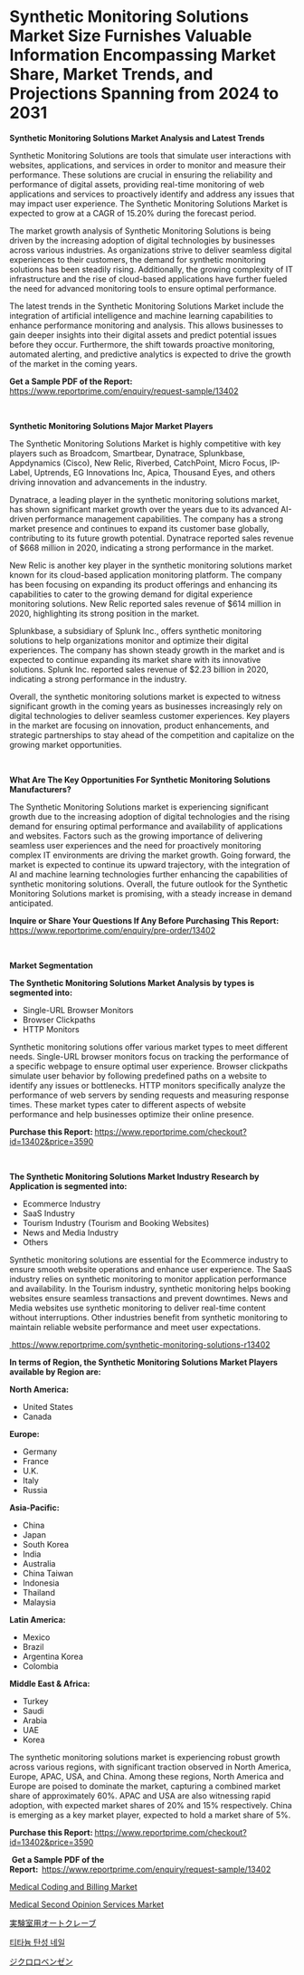 <p><h1>Synthetic Monitoring Solutions Market Size Furnishes Valuable Information Encompassing Market Share, Market Trends, and Projections Spanning from 2024 to 2031</h1></p><p><strong>Synthetic Monitoring Solutions Market Analysis and Latest Trends</strong></p>
<p><p>Synthetic Monitoring Solutions are tools that simulate user interactions with websites, applications, and services in order to monitor and measure their performance. These solutions are crucial in ensuring the reliability and performance of digital assets, providing real-time monitoring of web applications and services to proactively identify and address any issues that may impact user experience. The Synthetic Monitoring Solutions Market is expected to grow at a CAGR of 15.20% during the forecast period.</p><p>The market growth analysis of Synthetic Monitoring Solutions is being driven by the increasing adoption of digital technologies by businesses across various industries. As organizations strive to deliver seamless digital experiences to their customers, the demand for synthetic monitoring solutions has been steadily rising. Additionally, the growing complexity of IT infrastructure and the rise of cloud-based applications have further fueled the need for advanced monitoring tools to ensure optimal performance.</p><p>The latest trends in the Synthetic Monitoring Solutions Market include the integration of artificial intelligence and machine learning capabilities to enhance performance monitoring and analysis. This allows businesses to gain deeper insights into their digital assets and predict potential issues before they occur. Furthermore, the shift towards proactive monitoring, automated alerting, and predictive analytics is expected to drive the growth of the market in the coming years.</p></p>
<p><strong>Get a Sample PDF of the Report:&nbsp;</strong> <a href="https://www.reportprime.com/enquiry/request-sample/13402">https://www.reportprime.com/enquiry/request-sample/13402</a></p>
<p>&nbsp;</p>
<p><strong>Synthetic Monitoring Solutions Major Market Players</strong></p>
<p><p>The Synthetic Monitoring Solutions Market is highly competitive with key players such as Broadcom, Smartbear, Dynatrace, Splunkbase, Appdynamics (Cisco), New Relic, Riverbed, CatchPoint, Micro Focus, IP-Label, Uptrends, EG Innovations Inc, Apica, Thousand Eyes, and others driving innovation and advancements in the industry.</p><p>Dynatrace, a leading player in the synthetic monitoring solutions market, has shown significant market growth over the years due to its advanced AI-driven performance management capabilities. The company has a strong market presence and continues to expand its customer base globally, contributing to its future growth potential. Dynatrace reported sales revenue of $668 million in 2020, indicating a strong performance in the market.</p><p>New Relic is another key player in the synthetic monitoring solutions market known for its cloud-based application monitoring platform. The company has been focusing on expanding its product offerings and enhancing its capabilities to cater to the growing demand for digital experience monitoring solutions. New Relic reported sales revenue of $614 million in 2020, highlighting its strong position in the market.</p><p>Splunkbase, a subsidiary of Splunk Inc., offers synthetic monitoring solutions to help organizations monitor and optimize their digital experiences. The company has shown steady growth in the market and is expected to continue expanding its market share with its innovative solutions. Splunk Inc. reported sales revenue of $2.23 billion in 2020, indicating a strong performance in the industry.</p><p>Overall, the synthetic monitoring solutions market is expected to witness significant growth in the coming years as businesses increasingly rely on digital technologies to deliver seamless customer experiences. Key players in the market are focusing on innovation, product enhancements, and strategic partnerships to stay ahead of the competition and capitalize on the growing market opportunities.</p></p>
<p>&nbsp;</p>
<p><strong>What Are The Key Opportunities For Synthetic Monitoring Solutions Manufacturers?</strong></p>
<p><p>The Synthetic Monitoring Solutions market is experiencing significant growth due to the increasing adoption of digital technologies and the rising demand for ensuring optimal performance and availability of applications and websites. Factors such as the growing importance of delivering seamless user experiences and the need for proactively monitoring complex IT environments are driving the market growth. Going forward, the market is expected to continue its upward trajectory, with the integration of AI and machine learning technologies further enhancing the capabilities of synthetic monitoring solutions. Overall, the future outlook for the Synthetic Monitoring Solutions market is promising, with a steady increase in demand anticipated.</p></p>
<p><strong>Inquire or Share Your Questions If Any Before Purchasing This Report:</strong> <a href="https://www.reportprime.com/enquiry/pre-order/13402">https://www.reportprime.com/enquiry/pre-order/13402</a></p>
<p>&nbsp;</p>
<p><strong>Market Segmentation</strong></p>
<p><strong>The Synthetic Monitoring Solutions Market Analysis by types is segmented into:</strong></p>
<p><ul><li>Single-URL Browser Monitors</li><li>Browser Clickpaths</li><li>HTTP Monitors</li></ul></p>
<p><p>Synthetic monitoring solutions offer various market types to meet different needs. Single-URL browser monitors focus on tracking the performance of a specific webpage to ensure optimal user experience. Browser clickpaths simulate user behavior by following predefined paths on a website to identify any issues or bottlenecks. HTTP monitors specifically analyze the performance of web servers by sending requests and measuring response times. These market types cater to different aspects of website performance and help businesses optimize their online presence.</p></p>
<p><strong>Purchase this Report:&nbsp;</strong><a href="https://www.reportprime.com/checkout?id=13402&price=3590">https://www.reportprime.com/checkout?id=13402&price=3590</a></p>
<p>&nbsp;</p>
<p><strong>The Synthetic Monitoring Solutions Market Industry Research by Application is segmented into:</strong></p>
<p><ul><li>Ecommerce Industry</li><li>SaaS Industry</li><li>Tourism Industry (Tourism and Booking Websites)</li><li>News and Media Industry</li><li>Others</li></ul></p>
<p><p>Synthetic monitoring solutions are essential for the Ecommerce industry to ensure smooth website operations and enhance user experience. The SaaS industry relies on synthetic monitoring to monitor application performance and availability. In the Tourism industry, synthetic monitoring helps booking websites ensure seamless transactions and prevent downtimes. News and Media websites use synthetic monitoring to deliver real-time content without interruptions. Other industries benefit from synthetic monitoring to maintain reliable website performance and meet user expectations.</p></p>
<p><a href="https://www.reportprime.com/synthetic-monitoring-solutions-r13402">&nbsp;https://www.reportprime.com/synthetic-monitoring-solutions-r13402</a></p>
<p><strong>In terms of Region, the Synthetic Monitoring Solutions Market Players available by Region are:</strong></p>
<p>
    <p> <strong> North America: </strong>
        <ul>
            <li>United States</li>
            <li>Canada</li>
        </ul>
        </p> 
    <p> <strong> Europe: </strong>
        <ul>
            <li>Germany</li>
            <li>France</li>
            <li>U.K.</li>
            <li>Italy</li>
            <li>Russia</li>
        </ul>
        </p> 
    <p> <strong> Asia-Pacific: </strong>
        <ul>
            <li>China</li>
            <li>Japan</li>
            <li>South Korea</li>
            <li>India</li>
            <li>Australia</li>
            <li>China Taiwan</li>
            <li>Indonesia</li>
            <li>Thailand</li>
            <li>Malaysia</li>
        </ul>
        </p> 
    <p> <strong> Latin America: </strong>
        <ul>
            <li>Mexico</li>
            <li>Brazil</li>
            <li>Argentina Korea</li>
            <li>Colombia</li>
        </ul>
        </p> 
    <p> <strong> Middle East & Africa: </strong>
        <ul>
            <li>Turkey</li>
            <li>Saudi</li>
            <li>Arabia</li>
            <li>UAE</li>
            <li>Korea</li>
        </ul>
    </p>
    </p>
<p><p>The synthetic monitoring solutions market is experiencing robust growth across various regions, with significant traction observed in North America, Europe, APAC, USA, and China. Among these regions, North America and Europe are poised to dominate the market, capturing a combined market share of approximately 60%. APAC and USA are also witnessing rapid adoption, with expected market shares of 20% and 15% respectively. China is emerging as a key market player, expected to hold a market share of 5%.</p></p>
<p><strong>Purchase this Report: </strong><a href="https://www.reportprime.com/checkout?id=13402&price=3590">https://www.reportprime.com/checkout?id=13402&price=3590</a></p>
<p>&nbsp;<strong>Get a Sample PDF of the Report:&nbsp;&nbsp;</strong><a href="https://www.reportprime.com/enquiry/request-sample/13402">https://www.reportprime.com/enquiry/request-sample/13402</a></p>
<p><strong></strong></p>
<p><p><a href="https://github.com/dx0328/Market-Research-Report-List-2/blob/main/medical-coding-and-billing-market.md">Medical Coding and Billing Market</a></p><p><a href="https://github.com/Glendatilghmankmgz0rbhwpy/Market-Research-Report-List-2/blob/main/medical-second-opinion-services-market.md">Medical Second Opinion Services Market</a></p><p><a href="https://medium.com/@darieenson678546/%E7%A0%94%E7%A9%B6%E5%AE%A4%E3%82%AA%E3%83%BC%E3%83%88%E3%82%AF%E3%83%AC%E3%83%BC%E3%83%96%E5%B8%82%E5%A0%B4%E3%81%AE%E5%88%86%E6%9E%90-%E3%81%9D%E3%81%AEcagr-%E5%B8%82%E5%A0%B4%E3%82%BB%E3%82%B0%E3%83%A1%E3%83%B3%E3%83%86%E3%83%BC%E3%82%B7%E3%83%A7%E3%83%B3-%E3%81%8A%E3%82%88%E3%81%B3%E4%B8%96%E7%95%8C%E3%81%AE%E7%94%A3%E6%A5%AD%E6%A6%82%E8%A6%81-419a5200180a">実験室用オートクレーブ</a></p><p><a href="https://medium.com/@electat2023/%ED%8B%B0%ED%83%80%EB%8A%84-%ED%83%84%EC%84%B1-%EB%84%A4%EC%9D%BC-%EC%8B%9C%EC%9E%A5-%EB%8F%99%ED%96%A5-%EB%B0%8F-%EC%8B%9C%EC%9E%A5-%EB%B6%84%EC%84%9D%EC%9D%80-2024-2031%EB%85%84%EA%B9%8C%EC%A7%80-%EC%98%88%EC%B8%A1%EB%90%A9%EB%8B%88%EB%8B%A4-72ecbcd5e02c">티타늄 탄성 네일</a></p><p><a href="https://medium.com/@barrymundy88/%E3%82%B8%E3%82%AF%E3%83%AD%E3%83%AD%E3%83%99%E3%83%B3%E3%82%BC%E3%83%B3%E5%B8%82%E5%A0%B4-2031%E5%B9%B4%E3%81%BE%E3%81%A7%E3%81%AE%E5%8B%95%E5%90%91-%E4%BA%88%E6%B8%AC-%E7%AB%B6%E4%BA%89%E5%88%86%E6%9E%90-4727650bc200">ジクロロベンゼン</a></p></p>